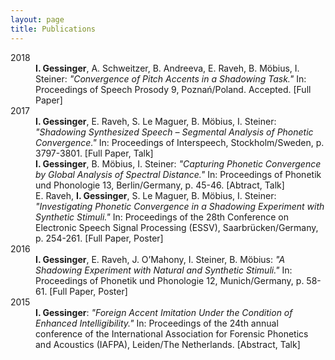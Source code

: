 ```yaml
---
layout: page
title: Publications
---
```


<dl>
  <dt>2018</dt>	
  <dd><strong>I. Gessinger</strong>, A. Schweitzer, B. Andreeva, E. Raveh, B. Möbius, I. Steiner: <em>"Convergence of Pitch Accents in a Shadowing Task."</em> In: Proceedings of Speech Prosody 9, Poznań/Poland. Accepted. [Full Paper]</dd>

  <dt>2017</dt>	
    <dd><strong>I. Gessinger</strong>, E. Raveh, S. Le Maguer, B. Möbius, I. Steiner: <em>"Shadowing Synthesized Speech – Segmental Analysis of Phonetic Convergence."</em> In: Proceedings of Interspeech, Stockholm/Sweden, p. 3797-3801. [Full Paper, Talk]</dd>
    <dd><strong>I. Gessinger</strong>, B. Möbius, I. Steiner: <em>"Capturing Phonetic Convergence by Global Analysis of Spectral Distance."</em> In: Proceedings of Phonetik und Phonologie 13, Berlin/Germany, p. 45-46. [Abtract, Talk]</dd>
    <dd>E. Raveh, <strong>I. Gessinger</strong>, S. Le Maguer, B. Möbius, I. Steiner: <em>"Investigating Phonetic Convergence in a Shadowing Experiment with Synthetic Stimuli."</em> In: Proceedings of the 28th Conference on Electronic Speech Signal Processing (ESSV), Saarbrücken/Germany, p. 254-261. [Full Paper, Poster]</dd>

  <dt>2016</dt>	
    <dd><strong>I. Gessinger</strong>, E. Raveh, J. O’Mahony, I. Steiner, B. Möbius: <em>"A Shadowing Experiment with Natural and Synthetic Stimuli."</em> In: Proceedings of Phonetik und Phonologie 12, Munich/Germany, p. 58-61. [Full Paper, Poster]</dd>

  <dt>2015</dt>
    <dd><strong>I. Gessinger</strong>: <em>"Foreign Accent Imitation Under the Condition of Enhanced Intelligibility."</em> In: Proceedings of the 24th annual conference of the International Association for Forensic Phonetics and Acoustics (IAFPA), Leiden/The Netherlands. [Abstract, Talk]</dd>
</dl>

